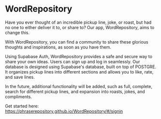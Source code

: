# WordRepository
Have you ever thought of an incredible pickup line, joke, or roast, but had no one to either deliver it to, or share to?  Our app, WordRepository, aims to change this.

With WordRepository, you can find a community to share these glorious thoughts and inspirations, as soon as you have them.

Using Supabase Auth, WordRepository provides a safe and secure way to share your own ideas.  Users can sign up and log in seamlessly.
Our database is designed using Supabase's database, built on top of POSTGRE.  It organizes pickup lines into different sections and allows you to like, rate, and save lines.

In the future, additional functionality will be added, such as full, complete, search for different pickup lines, and expansion into roasts, jokes, and compliments.


Get started here: https://phraserepository.github.io/WordRepository/#/signin
